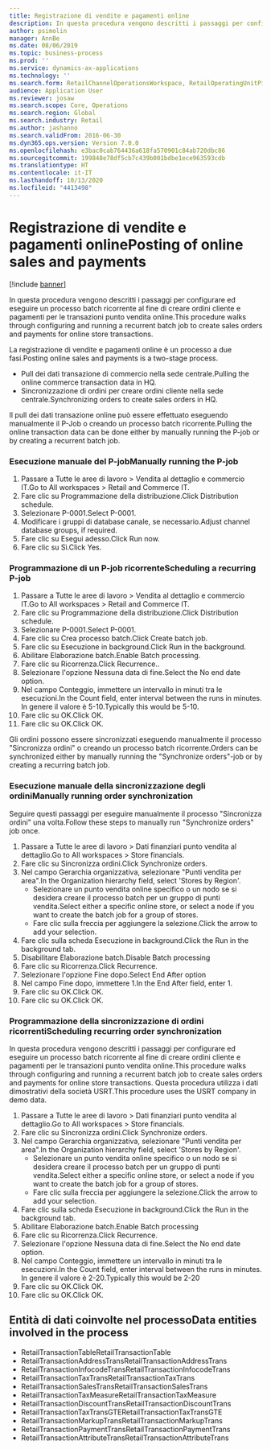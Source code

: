 ```yaml
---
title: Registrazione di vendite e pagamenti online
description: In questa procedura vengono descritti i passaggi per configurare ed eseguire un processo batch ricorrente al fine di creare ordini cliente e pagamenti per le transazioni punto vendita online.
author: psimolin
manager: AnnBe
ms.date: 08/06/2019
ms.topic: business-process
ms.prod: ''
ms.service: dynamics-ax-applications
ms.technology: ''
ms.search.form: RetailChannelOperationsWorkspace, RetailOperatingUnitPicker, SysRecurrence
audience: Application User
ms.reviewer: josaw
ms.search.scope: Core, Operations
ms.search.region: Global
ms.search.industry: Retail
ms.author: jashanno
ms.search.validFrom: 2016-06-30
ms.dyn365.ops.version: Version 7.0.0
ms.openlocfilehash: e3bac0cab764436a618fa570901c84ab720dbc86
ms.sourcegitcommit: 199848e78df5cb7c439b001bdbe1ece963593cdb
ms.translationtype: HT
ms.contentlocale: it-IT
ms.lasthandoff: 10/13/2020
ms.locfileid: "4413498"
---
```

# <a name="posting-of-online-sales-and-payments"></a><span data-ttu-id="b7ed3-103">Registrazione di vendite e pagamenti online</span><span class="sxs-lookup"><span data-stu-id="b7ed3-103">Posting of online sales and payments</span></span>

[!include [banner](../includes/banner.md)]

<span data-ttu-id="b7ed3-104">In questa procedura vengono descritti i passaggi per configurare ed eseguire un processo batch ricorrente al fine di creare ordini cliente e pagamenti per le transazioni punto vendita online.</span><span class="sxs-lookup"><span data-stu-id="b7ed3-104">This procedure walks through configuring and running a recurrent batch job to create sales orders and payments for online store transactions.</span></span>

<span data-ttu-id="b7ed3-105">La registrazione di vendite e pagamenti online è un processo a due fasi.</span><span class="sxs-lookup"><span data-stu-id="b7ed3-105">Posting online sales and payments is a two-stage process.</span></span>

- <span data-ttu-id="b7ed3-106">Pull dei dati transazione di commercio nella sede centrale.</span><span class="sxs-lookup"><span data-stu-id="b7ed3-106">Pulling the online commerce transaction data in HQ.</span></span>
- <span data-ttu-id="b7ed3-107">Sincronizzazione di ordini per creare ordini cliente nella sede centrale.</span><span class="sxs-lookup"><span data-stu-id="b7ed3-107">Synchronizing orders to create sales orders in HQ.</span></span>

<span data-ttu-id="b7ed3-108">Il pull dei dati transazione online può essere effettuato eseguendo manualmente il P-Job o creando un processo batch ricorrente.</span><span class="sxs-lookup"><span data-stu-id="b7ed3-108">Pulling the online transaction data can be done either by manually running the P-job or by creating a recurrent batch job.</span></span>

### <a name="manually-running-the-p-job"></a><span data-ttu-id="b7ed3-109">Esecuzione manuale del P-job</span><span class="sxs-lookup"><span data-stu-id="b7ed3-109">Manually running the P-job</span></span>

1. <span data-ttu-id="b7ed3-110">Passare a Tutte le aree di lavoro > Vendita al dettaglio e commercio IT.</span><span class="sxs-lookup"><span data-stu-id="b7ed3-110">Go to All workspaces > Retail and Commerce IT.</span></span>
2. <span data-ttu-id="b7ed3-111">Fare clic su Programmazione della distribuzione.</span><span class="sxs-lookup"><span data-stu-id="b7ed3-111">Click Distribution schedule.</span></span>
3. <span data-ttu-id="b7ed3-112">Selezionare P-0001.</span><span class="sxs-lookup"><span data-stu-id="b7ed3-112">Select P-0001.</span></span>
4. <span data-ttu-id="b7ed3-113">Modificare i gruppi di database canale, se necessario.</span><span class="sxs-lookup"><span data-stu-id="b7ed3-113">Adjust channel database groups, if required.</span></span>
5. <span data-ttu-id="b7ed3-114">Fare clic su Esegui adesso.</span><span class="sxs-lookup"><span data-stu-id="b7ed3-114">Click Run now.</span></span>
6. <span data-ttu-id="b7ed3-115">Fare clic su Sì.</span><span class="sxs-lookup"><span data-stu-id="b7ed3-115">Click Yes.</span></span>

### <a name="scheduling-a-recurring-p-job"></a><span data-ttu-id="b7ed3-116">Programmazione di un P-job ricorrente</span><span class="sxs-lookup"><span data-stu-id="b7ed3-116">Scheduling a recurring P-job</span></span>

1. <span data-ttu-id="b7ed3-117">Passare a Tutte le aree di lavoro > Vendita al dettaglio e commercio IT.</span><span class="sxs-lookup"><span data-stu-id="b7ed3-117">Go to All workspaces > Retail and Commerce IT.</span></span>
2. <span data-ttu-id="b7ed3-118">Fare clic su Programmazione della distribuzione.</span><span class="sxs-lookup"><span data-stu-id="b7ed3-118">Click Distribution schedule.</span></span>
3. <span data-ttu-id="b7ed3-119">Selezionare P-0001.</span><span class="sxs-lookup"><span data-stu-id="b7ed3-119">Select P-0001.</span></span>
4. <span data-ttu-id="b7ed3-120">Fare clic su Crea processo batch.</span><span class="sxs-lookup"><span data-stu-id="b7ed3-120">Click Create batch job.</span></span>
5. <span data-ttu-id="b7ed3-121">Fare clic su Esecuzione in background.</span><span class="sxs-lookup"><span data-stu-id="b7ed3-121">Click Run in the background.</span></span>
5. <span data-ttu-id="b7ed3-122">Abilitare Elaborazione batch.</span><span class="sxs-lookup"><span data-stu-id="b7ed3-122">Enable Batch processing.</span></span>
6. <span data-ttu-id="b7ed3-123">Fare clic su Ricorrenza.</span><span class="sxs-lookup"><span data-stu-id="b7ed3-123">Click Recurrence..</span></span>
7. <span data-ttu-id="b7ed3-124">Selezionare l'opzione Nessuna data di fine.</span><span class="sxs-lookup"><span data-stu-id="b7ed3-124">Select the No end date option.</span></span>
8. <span data-ttu-id="b7ed3-125">Nel campo Conteggio, immettere un intervallo in minuti tra le esecuzioni.</span><span class="sxs-lookup"><span data-stu-id="b7ed3-125">In the Count field, enter interval between the runs in minutes.</span></span> <span data-ttu-id="b7ed3-126">In genere il valore è 5-10.</span><span class="sxs-lookup"><span data-stu-id="b7ed3-126">Typically this would be 5-10.</span></span>
9. <span data-ttu-id="b7ed3-127">Fare clic su OK.</span><span class="sxs-lookup"><span data-stu-id="b7ed3-127">Click OK.</span></span>
10. <span data-ttu-id="b7ed3-128">Fare clic su OK.</span><span class="sxs-lookup"><span data-stu-id="b7ed3-128">Click OK.</span></span>

<span data-ttu-id="b7ed3-129">Gli ordini possono essere sincronizzati eseguendo manualmente il processo "Sincronizza ordini" o creando un processo batch ricorrente.</span><span class="sxs-lookup"><span data-stu-id="b7ed3-129">Orders can be synchronized either by manually running the "Synchronize orders"-job or by creating a recurring batch job.</span></span>

### <a name="manually-running-order-synchronization"></a><span data-ttu-id="b7ed3-130">Esecuzione manuale della sincronizzazione degli ordini</span><span class="sxs-lookup"><span data-stu-id="b7ed3-130">Manually running order synchronization</span></span> 

<span data-ttu-id="b7ed3-131">Seguire questi passaggi per eseguire manualmente il processo "Sincronizza ordini" una volta.</span><span class="sxs-lookup"><span data-stu-id="b7ed3-131">Follow these steps to manually run "Synchronize orders" job once.</span></span>

1. <span data-ttu-id="b7ed3-132">Passare a Tutte le aree di lavoro > Dati finanziari punto vendita al dettaglio.</span><span class="sxs-lookup"><span data-stu-id="b7ed3-132">Go to All workspaces > Store financials.</span></span>
2. <span data-ttu-id="b7ed3-133">Fare clic su Sincronizza ordini.</span><span class="sxs-lookup"><span data-stu-id="b7ed3-133">Click Synchronize orders.</span></span>
3. <span data-ttu-id="b7ed3-134">Nel campo Gerarchia organizzativa, selezionare "Punti vendita per area".</span><span class="sxs-lookup"><span data-stu-id="b7ed3-134">In the Organization hierarchy field, select 'Stores by Region'.</span></span>
    * <span data-ttu-id="b7ed3-135">Selezionare un punto vendita online specifico o un nodo se si desidera creare il processo batch per un gruppo di punti vendita.</span><span class="sxs-lookup"><span data-stu-id="b7ed3-135">Select either a specific online store, or select a node if you want to create the batch job for a group of stores.</span></span>  
    * <span data-ttu-id="b7ed3-136">Fare clic sulla freccia per aggiungere la selezione.</span><span class="sxs-lookup"><span data-stu-id="b7ed3-136">Click the arrow to add your selection.</span></span>  
4. <span data-ttu-id="b7ed3-137">Fare clic sulla scheda Esecuzione in background.</span><span class="sxs-lookup"><span data-stu-id="b7ed3-137">Click the Run in the background tab.</span></span>
5. <span data-ttu-id="b7ed3-138">Disabilitare Elaborazione batch.</span><span class="sxs-lookup"><span data-stu-id="b7ed3-138">Disable Batch processing</span></span>
6. <span data-ttu-id="b7ed3-139">Fare clic su Ricorrenza.</span><span class="sxs-lookup"><span data-stu-id="b7ed3-139">Click Recurrence.</span></span>
7. <span data-ttu-id="b7ed3-140">Selezionare l'opzione Fine dopo.</span><span class="sxs-lookup"><span data-stu-id="b7ed3-140">Select End After option</span></span>
8. <span data-ttu-id="b7ed3-141">Nel campo Fine dopo, immettere 1.</span><span class="sxs-lookup"><span data-stu-id="b7ed3-141">In the End After field, enter 1.</span></span>
9. <span data-ttu-id="b7ed3-142">Fare clic su OK.</span><span class="sxs-lookup"><span data-stu-id="b7ed3-142">Click OK.</span></span>
10. <span data-ttu-id="b7ed3-143">Fare clic su OK.</span><span class="sxs-lookup"><span data-stu-id="b7ed3-143">Click OK.</span></span>

### <a name="scheduling-recurring-order-synchronization"></a><span data-ttu-id="b7ed3-144">Programmazione della sincronizzazione di ordini ricorrenti</span><span class="sxs-lookup"><span data-stu-id="b7ed3-144">Scheduling recurring order synchronization</span></span>

<span data-ttu-id="b7ed3-145">In questa procedura vengono descritti i passaggi per configurare ed eseguire un processo batch ricorrente al fine di creare ordini cliente e pagamenti per le transazioni punto vendita online.</span><span class="sxs-lookup"><span data-stu-id="b7ed3-145">This procedure walks through configuring and running a recurrent batch job to create sales orders and payments for online store transactions.</span></span> <span data-ttu-id="b7ed3-146">Questa procedura utilizza i dati dimostrativi della società USRT.</span><span class="sxs-lookup"><span data-stu-id="b7ed3-146">This procedure uses the USRT company in demo data.</span></span>

1. <span data-ttu-id="b7ed3-147">Passare a Tutte le aree di lavoro > Dati finanziari punto vendita al dettaglio.</span><span class="sxs-lookup"><span data-stu-id="b7ed3-147">Go to All workspaces > Store financials.</span></span>
2. <span data-ttu-id="b7ed3-148">Fare clic su Sincronizza ordini.</span><span class="sxs-lookup"><span data-stu-id="b7ed3-148">Click Synchronize orders.</span></span>
3. <span data-ttu-id="b7ed3-149">Nel campo Gerarchia organizzativa, selezionare "Punti vendita per area".</span><span class="sxs-lookup"><span data-stu-id="b7ed3-149">In the Organization hierarchy field, select 'Stores by Region'.</span></span>
    * <span data-ttu-id="b7ed3-150">Selezionare un punto vendita online specifico o un nodo se si desidera creare il processo batch per un gruppo di punti vendita.</span><span class="sxs-lookup"><span data-stu-id="b7ed3-150">Select either a specific online store, or select a node if you want to create the batch job for a group of stores.</span></span>  
    * <span data-ttu-id="b7ed3-151">Fare clic sulla freccia per aggiungere la selezione.</span><span class="sxs-lookup"><span data-stu-id="b7ed3-151">Click the arrow to add your selection.</span></span>  
4. <span data-ttu-id="b7ed3-152">Fare clic sulla scheda Esecuzione in background.</span><span class="sxs-lookup"><span data-stu-id="b7ed3-152">Click the Run in the background tab.</span></span>
5. <span data-ttu-id="b7ed3-153">Abilitare Elaborazione batch.</span><span class="sxs-lookup"><span data-stu-id="b7ed3-153">Enable Batch processing</span></span>
6. <span data-ttu-id="b7ed3-154">Fare clic su Ricorrenza.</span><span class="sxs-lookup"><span data-stu-id="b7ed3-154">Click Recurrence.</span></span>
7. <span data-ttu-id="b7ed3-155">Selezionare l'opzione Nessuna data di fine.</span><span class="sxs-lookup"><span data-stu-id="b7ed3-155">Select the No end date option.</span></span>
8. <span data-ttu-id="b7ed3-156">Nel campo Conteggio, immettere un intervallo in minuti tra le esecuzioni.</span><span class="sxs-lookup"><span data-stu-id="b7ed3-156">In the Count field, enter interval between the runs in minutes.</span></span> <span data-ttu-id="b7ed3-157">In genere il valore è 2-20.</span><span class="sxs-lookup"><span data-stu-id="b7ed3-157">Typically this would be 2-20</span></span>
9. <span data-ttu-id="b7ed3-158">Fare clic su OK.</span><span class="sxs-lookup"><span data-stu-id="b7ed3-158">Click OK.</span></span>
10. <span data-ttu-id="b7ed3-159">Fare clic su OK.</span><span class="sxs-lookup"><span data-stu-id="b7ed3-159">Click OK.</span></span>

## <a name="data-entities-involved-in-the-process"></a><span data-ttu-id="b7ed3-160">Entità di dati coinvolte nel processo</span><span class="sxs-lookup"><span data-stu-id="b7ed3-160">Data entities involved in the process</span></span>

- <span data-ttu-id="b7ed3-161">RetailTransactionTable</span><span class="sxs-lookup"><span data-stu-id="b7ed3-161">RetailTransactionTable</span></span>
- <span data-ttu-id="b7ed3-162">RetailTransactionAddressTrans</span><span class="sxs-lookup"><span data-stu-id="b7ed3-162">RetailTransactionAddressTrans</span></span>
- <span data-ttu-id="b7ed3-163">RetailTransactionInfocodeTrans</span><span class="sxs-lookup"><span data-stu-id="b7ed3-163">RetailTransactionInfocodeTrans</span></span>
- <span data-ttu-id="b7ed3-164">RetailTransactionTaxTrans</span><span class="sxs-lookup"><span data-stu-id="b7ed3-164">RetailTransactionTaxTrans</span></span>
- <span data-ttu-id="b7ed3-165">RetailTransactionSalesTrans</span><span class="sxs-lookup"><span data-stu-id="b7ed3-165">RetailTransactionSalesTrans</span></span>
- <span data-ttu-id="b7ed3-166">RetailTransactionTaxMeasure</span><span class="sxs-lookup"><span data-stu-id="b7ed3-166">RetailTransactionTaxMeasure</span></span>
- <span data-ttu-id="b7ed3-167">RetailTransactionDiscountTrans</span><span class="sxs-lookup"><span data-stu-id="b7ed3-167">RetailTransactionDiscountTrans</span></span>
- <span data-ttu-id="b7ed3-168">RetailTransactionTaxTransGTE</span><span class="sxs-lookup"><span data-stu-id="b7ed3-168">RetailTransactionTaxTransGTE</span></span>
- <span data-ttu-id="b7ed3-169">RetailTransactionMarkupTrans</span><span class="sxs-lookup"><span data-stu-id="b7ed3-169">RetailTransactionMarkupTrans</span></span>
- <span data-ttu-id="b7ed3-170">RetailTransactionPaymentTrans</span><span class="sxs-lookup"><span data-stu-id="b7ed3-170">RetailTransactionPaymentTrans</span></span>
- <span data-ttu-id="b7ed3-171">RetailTransactionAttributeTrans</span><span class="sxs-lookup"><span data-stu-id="b7ed3-171">RetailTransactionAttributeTrans</span></span>
